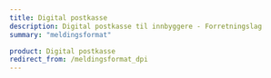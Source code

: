 ```yaml
---
title: Digital postkasse
description: Digital postkasse til innbyggere - Forretningslag
summary: "meldingsformat"

product: Digital postkasse
redirect_from: /meldingsformat_dpi
---
```



